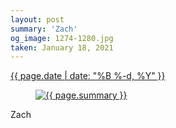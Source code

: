 ```yaml
---
layout: post
summary: 'Zach'
og_image: 1274-1280.jpg
taken: January 18, 2021
---
```


<div class="post">
 <time>
  <a href="/1274">
   {{ page.date | date: "%B %-d, %Y" }}
  </a>
 </time>
 <a href="/1274">
  <figure data-taken="1/18/2021">
   <img alt="{{ page.summary }}" sizes="(min-width: 700px) 50vw, calc(100vw - 2rem)" src="{{ site.assets_url }}/1274-640.jpg" srcset="{{ site.assets_url }}/1274-320.jpg 320w, {{ site.assets_url }}/1274-640.jpg 640w, {{ site.assets_url }}/1274-960.jpg 960w, {{ site.assets_url }}/1274-1280.jpg 1280w"/>
  </figure>
 </a>
 <span>
  Zach
 </span>
</div>

